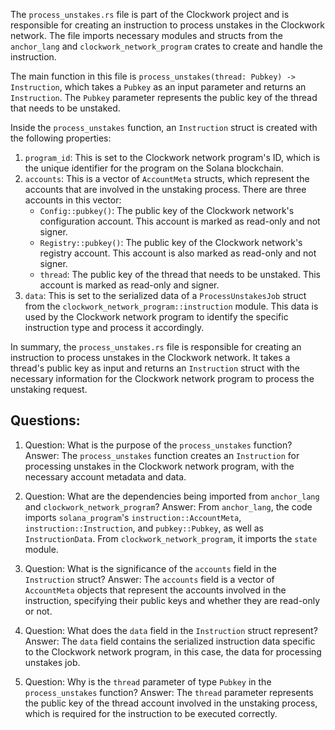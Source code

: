 
The `process_unstakes.rs` file is part of the Clockwork project and is responsible for creating an instruction to process unstakes in the Clockwork network. The file imports necessary modules and structs from the `anchor_lang` and `clockwork_network_program` crates to create and handle the instruction.

The main function in this file is `process_unstakes(thread: Pubkey) -> Instruction`, which takes a `Pubkey` as an input parameter and returns an `Instruction`. The `Pubkey` parameter represents the public key of the thread that needs to be unstaked.

Inside the `process_unstakes` function, an `Instruction` struct is created with the following properties:

1. `program_id`: This is set to the Clockwork network program's ID, which is the unique identifier for the program on the Solana blockchain.
2. `accounts`: This is a vector of `AccountMeta` structs, which represent the accounts that are involved in the unstaking process. There are three accounts in this vector:
   - `Config::pubkey()`: The public key of the Clockwork network's configuration account. This account is marked as read-only and not signer.
   - `Registry::pubkey()`: The public key of the Clockwork network's registry account. This account is also marked as read-only and not signer.
   - `thread`: The public key of the thread that needs to be unstaked. This account is marked as read-only and signer.
3. `data`: This is set to the serialized data of a `ProcessUnstakesJob` struct from the `clockwork_network_program::instruction` module. This data is used by the Clockwork network program to identify the specific instruction type and process it accordingly.

In summary, the `process_unstakes.rs` file is responsible for creating an instruction to process unstakes in the Clockwork network. It takes a thread's public key as input and returns an `Instruction` struct with the necessary information for the Clockwork network program to process the unstaking request.
## Questions: 
 1. Question: What is the purpose of the `process_unstakes` function?
   Answer: The `process_unstakes` function creates an `Instruction` for processing unstakes in the Clockwork network program, with the necessary account metadata and data.

2. Question: What are the dependencies being imported from `anchor_lang` and `clockwork_network_program`?
   Answer: From `anchor_lang`, the code imports `solana_program`'s `instruction::AccountMeta`, `instruction::Instruction`, and `pubkey::Pubkey`, as well as `InstructionData`. From `clockwork_network_program`, it imports the `state` module.

3. Question: What is the significance of the `accounts` field in the `Instruction` struct?
   Answer: The `accounts` field is a vector of `AccountMeta` objects that represent the accounts involved in the instruction, specifying their public keys and whether they are read-only or not.

4. Question: What does the `data` field in the `Instruction` struct represent?
   Answer: The `data` field contains the serialized instruction data specific to the Clockwork network program, in this case, the data for processing unstakes job.

5. Question: Why is the `thread` parameter of type `Pubkey` in the `process_unstakes` function?
   Answer: The `thread` parameter represents the public key of the thread account involved in the unstaking process, which is required for the instruction to be executed correctly.
    